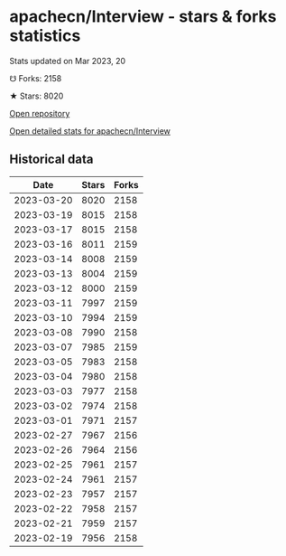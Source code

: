 # apachecn/Interview - stars & forks statistics

Stats updated on Mar 2023, 20

☋ Forks: 2158

★ Stars: 8020

[Open repository](https://github.com/apachecn/Interview)

[Open detailed stats for apachecn/Interview](https://reviewgithub.com/rep/apachecn/Interview)

## Historical data
| Date | Stars | Forks |
|------|-------|-------|
| 2023-03-20 | 8020 | 2158 | 
| 2023-03-19 | 8015 | 2158 | 
| 2023-03-17 | 8015 | 2158 | 
| 2023-03-16 | 8011 | 2159 | 
| 2023-03-14 | 8008 | 2159 | 
| 2023-03-13 | 8004 | 2159 | 
| 2023-03-12 | 8000 | 2159 | 
| 2023-03-11 | 7997 | 2159 | 
| 2023-03-10 | 7994 | 2159 | 
| 2023-03-08 | 7990 | 2158 | 
| 2023-03-07 | 7985 | 2159 | 
| 2023-03-05 | 7983 | 2158 | 
| 2023-03-04 | 7980 | 2158 | 
| 2023-03-03 | 7977 | 2158 | 
| 2023-03-02 | 7974 | 2158 | 
| 2023-03-01 | 7971 | 2157 | 
| 2023-02-27 | 7967 | 2156 | 
| 2023-02-26 | 7964 | 2156 | 
| 2023-02-25 | 7961 | 2157 | 
| 2023-02-24 | 7961 | 2157 | 
| 2023-02-23 | 7957 | 2157 | 
| 2023-02-22 | 7958 | 2157 | 
| 2023-02-21 | 7959 | 2157 | 
| 2023-02-19 | 7956 | 2158 | 

